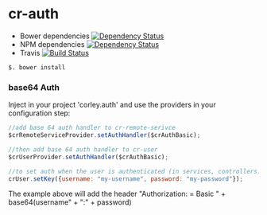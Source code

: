 # cr-auth
* Bower dependencies [![Dependency Status](https://www.versioneye.com/user/projects/54194f14918598e8bd000089/badge.svg?style=flat)](https://www.versioneye.com/user/projects/54194f14918598e8bd000089)
* NPM dependencies  [![Dependency Status](https://www.versioneye.com/user/projects/5419541791859833fd00007c/badge.svg?style=flat)](https://www.versioneye.com/user/projects/5419541791859833fd00007c)
* Travis    [![Build Status](https://travis-ci.org/corley/cr-auth.svg)](https://travis-ci.org/corley/cr-auth)

``` shell
$. bower install
```

### base64 Auth
Inject in your project 'corley.auth' and use the providers in your configuration step:


``` javascript
//add base 64 auth handler to cr-remote-serivce
$crRemoteServiceProvider.setAuthHandler($crAuthBasic);

//then add base 64 auth handler to cr-user
$crUserProvider.setAuthHandler($crAuthBasic);

//to set auth when the user is authenticated (in services, controllers...)
crUser.setKey({username: "my-username", password: "my-password"});
```

The example above will add the header "Authorization: = Basic " + base64(username" + ":" + password)
